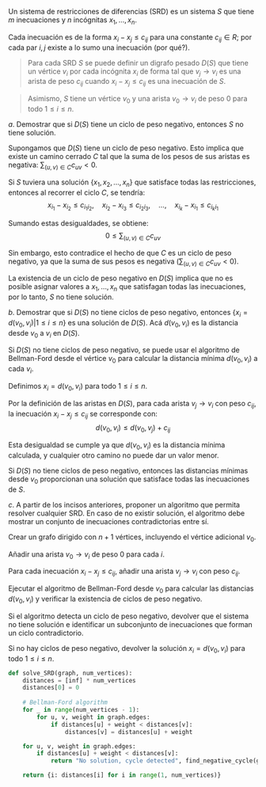 Un sistema de restricciones de diferencias (SRD) es un sistema $S$ que tiene $m$ inecuaciones y $n$ incógnitas $x_1 , . . . , x_n$. 

Cada inecuación es de la forma $x_i − x_j \leq c_{ij}$ para una constante $c_{ij} \in R$; por cada par $i, j$ existe a lo sumo una inecuación (por qué?). 

> Para cada SRD $S$ se puede definir un digrafo pesado $D(S)$ que tiene un vértice $v_i$ por cada incógnita $x_i$ de forma tal que $v_j \to v_i$ es una arista de peso $c_{ij}$ cuando $x_i − x_j \leq c_{ij}$ es una inecuación de $S$. 

> Asimismo, $S$ tiene un vértice $v_0$ y una arista $v_0 \to v_i$ de peso $0$ para todo $1 \leq i \leq n$.

$a.$ Demostrar que si $D(S)$ tiene un ciclo de peso negativo, entonces $S$ no tiene solución.

Supongamos que $D(S)$ tiene un ciclo de peso negativo. Esto implica que existe un camino cerrado $C$ tal que la suma de los pesos de sus aristas es negativa: $\sum_{(u, v) \in C} c_{uv} < 0$.

Si $S$ tuviera una solución $\{x_1, x_2, \ldots, x_n\}$ que satisface todas las restricciones, entonces al recorrer el ciclo $C$, se tendría:
$$x_{i_1} - x_{i_2} \leq c_{i_1 i_2}, \quad x_{i_2} - x_{i_3} \leq c_{i_2 i_3}, \quad \ldots, \quad x_{i_k} - x_{i_1} \leq c_{i_k i_1}$$

Sumando estas desigualdades, se obtiene:
$$ 0 \leq \sum_{(u, v) \in C} c_{uv}$$

Sin embargo, esto contradice el hecho de que $C$ es un ciclo de peso negativo, ya que la suma de sus pesos es negativa ($\sum_{(u, v) \in C} c_{uv} < 0$).

La existencia de un ciclo de peso negativo en $D(S)$ implica que no es posible asignar valores a $x_1, \ldots, x_n$ que satisfagan todas las inecuaciones, por lo tanto, $S$ no tiene solución.


$b.$ Demostrar que si $D(S)$ no tiene ciclos de peso negativo, entonces $\{x_i = d(v_0, v_i) | 1 \leq i \leq n\}$ es una solución de $D(S)$. Acá $d(v_0 , v_i )$ es la distancia desde $v_0$ a $v_i$ en $D(S)$.

Si $D(S)$ no tiene ciclos de peso negativo, se puede usar el algoritmo de Bellman-Ford desde el vértice $v_0$ para calcular la distancia mínima $d(v_0, v_i)$ a cada $v_i$.

Definimos $x_i = d(v_0, v_i)$ para todo $1 \leq i \leq n$.

Por la definición de las aristas en $D(S)$, para cada arista $v_j \to v_i$ con peso $c_{ij}$, la inecuación $x_i - x_j \leq c_{ij}$ se corresponde con:
$$d(v_0, v_i) \leq d(v_0, v_j) + c_{ij}$$

Esta desigualdad se cumple ya que $d(v_0, v_i)$ es la distancia mínima calculada, y cualquier otro camino no puede dar un valor menor.

Si $D(S)$ no tiene ciclos de peso negativo, entonces las distancias mínimas desde $v_0$ proporcionan una solución que satisface todas las inecuaciones de $S$.


$c.$ A partir de los incisos anteriores, proponer un algoritmo que permita resolver cualquier SRD. En caso de no existir solución, el algoritmo debe mostrar un conjunto de inecuaciones contradictorias entre sí.

Crear un grafo dirigido con $n+1$ vértices, incluyendo el vértice adicional $v_0$.

Añadir una arista $v_0 \to v_i$ de peso 0 para cada $i$.

Para cada inecuación $x_i - x_j \leq c_{ij}$, añadir una arista $v_j \to v_i$ con peso $c_{ij}$.

Ejecutar el algoritmo de Bellman-Ford desde $v_0$ para calcular las distancias $d(v_0, v_i)$ y verificar la existencia de ciclos de peso negativo.

Si el algoritmo detecta un ciclo de peso negativo, devolver que el sistema no tiene solución e identificar un subconjunto de inecuaciones que forman un ciclo contradictorio.

Si no hay ciclos de peso negativo, devolver la solución $x_i = d(v_0, v_i)$ para todo $1 \leq i \leq n$.

```python
def solve_SRD(graph, num_vertices):
    distances = [inf] * num_vertices
    distances[0] = 0
    
    # Bellman-Ford algorithm
    for _ in range(num_vertices - 1):
        for u, v, weight in graph.edges:
            if distances[u] + weight < distances[v]:
                distances[v] = distances[u] + weight

    for u, v, weight in graph.edges:
        if distances[u] + weight < distances[v]:
            return "No solution, cycle detected", find_negative_cycle(graph)

    return {i: distances[i] for i in range(1, num_vertices)}
```